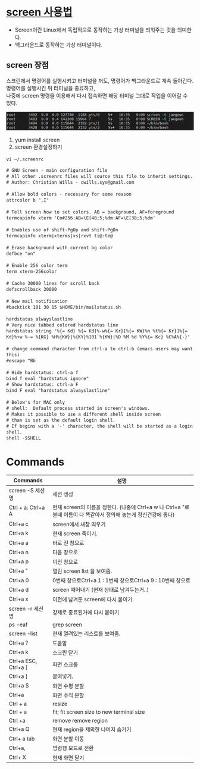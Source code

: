 # [screen 사용법](https://bio-info.tistory.com/42)
* Screen이란 Linux에서 독립적으로 동작하는 가상 터미널을 띄워주는 것을 의미한다.  
* 백그라운드로 동작하는 가상 터미널이다.

## screen 장점
스크린에서 명령어를 실행시키고 터미널을 꺼도, 명령어가 백그라운드로 계속 돌아간다.  
명령어를 실행시킨 뒤 터미널을 종료하고,  
나중에 screen 명령을 이용해서 다시 접속하면 해당 터미널 그대로 작업을 이어갈 수 있다.


![screen](./screen.PNG)

1. yum install screen
2. screen 환경설정하기

`vi ~/.screenrc`

```shell
# GNU Screen - main configuration file 
# All other .screenrc files will source this file to inherit settings.
# Author: Christian Wills - cwills.sys@gmail.com

# Allow bold colors - necessary for some reason
attrcolor b ".I"

# Tell screen how to set colors. AB = background, AF=foreground
termcapinfo xterm 'Co#256:AB=\E[48;5;%dm:AF=\E[38;5;%dm'

# Enables use of shift-PgUp and shift-PgDn
termcapinfo xterm|xterms|xs|rxvt ti@:te@

# Erase background with current bg color
defbce "on"

# Enable 256 color term
term xterm-256color

# Cache 30000 lines for scroll back
defscrollback 30000

# New mail notification
#backtick 101 30 15 $HOME/bin/mailstatus.sh

hardstatus alwayslastline 
# Very nice tabbed colored hardstatus line
hardstatus string '%{= Kd} %{= Kd}%-w%{= Kr}[%{= KW}%n %t%{= Kr}]%{= Kd}%+w %-= %{KG} %H%{KW}|%{KY}%101`%{KW}|%D %M %d %Y%{= Kc} %C%A%{-}'

# change command character from ctrl-a to ctrl-b (emacs users may want this)
#escape ^Bb

# Hide hardstatus: ctrl-a f 
bind f eval "hardstatus ignore"
# Show hardstatus: ctrl-a F
bind F eval "hardstatus alwayslastline"

# Below's for MAC only
# shell:  Default process started in screen's windows.
# Makes it possible to use a different shell inside screen
# than is set as the default login shell.
# If begins with a '-' character, the shell will be started as a login shell.
shell -$SHELL
```


# Commands
Commands | 설명
---|---
screen -S 세션명 | 세션 생성
Ctrl + a: Ctrl+a A | 현재 screen의 이름을 정한다. (나중에 Ctrl+a w 나 Ctrl+a "로 볼때 이름이 다 똑같아서 정의해 놓는게 정신건강에 좋다)
Ctrl+a c | screen에서 새창 띄우기
Ctrl+a k | 현재 screen 죽이기.
Ctrl+a a | 바로 전 창으로
Ctrl+a n | 다음 창으로 
Ctrl+a p | 이전 창으로 
Ctrl+a " | 열린 screen list 을 보여줌.
Ctrl+a 0 | 0번째 창으로Ctrl+a 1 : 1번째 창으로Ctrl+a 9 : 10번째 창으로
Ctrl+a d | screen 때어내기 (현재 상태로 남겨두는거..)
Ctrl+a x | 이전에 남겨둔 screen에 다시 붙이기.
screen -r 세션명 | 강제로 종료된거에 다시 붙이기
ps -eaf | grep screen | 여러개 열려있을 경우 찾아서 죽여주기
screen -list | 현재 열려있는 리스트를 보여줌.
Ctrl+a ?  | 도움말
Ctrl+a k  | 스크린 닫기
Ctrl+a ESC, Ctrl+a [   | 화면 스크롤
Ctrl+a ] | 붙여넣기.
Ctrl+a S  | 화면 수평 분할
Ctrl+a | 화면 수직 분할
Ctrl + a | resize
Ctrl + a | fit; fit screen size to new terminal size
Ctrl +a | remove  remove region
Ctrl+a Q | 현재 region을 제외한 나머지 숨기기
Ctrl+ a tab | 화면 분할 이동
Ctrl+a, | 명령행 모드로 전환
Ctrl+ X | 현재 화면 닫기
